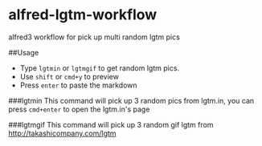 # alfred-lgtm-workflow
alfred3 workflow for pick up multi random lgtm pics

##Usage
- Type `lgtmin` or `lgtmgif` to get random lgtm pics.
- Use `shift` or `cmd+y` to preview
- Press `enter` to paste the markdown

###lgtmin
This command will pick up 3 random pics from lgtm.in, you can press `cmd+enter` to open the lgtm.in's page

###lgtmgif
This command will pick up 3 random gif lgtm from http://takashicompany.com/lgtm
